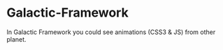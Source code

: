 # Galactic-Framework
In Galactic Framework you could see animations (CSS3 &amp; JS) from other planet.
